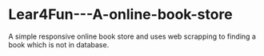 # Lear4Fun---A-online-book-store
A simple responsive online book store and uses web scrapping to finding a book which is not in database.
